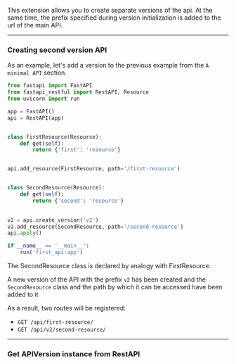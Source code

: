This extension allows you to create separate versions of the api. 
At the same time, the prefix specified during version initialization is added to the url of the main API.

---

### Creating second version API
As an example, let's add a version to the previous example from the `A minimal API` section.


```python title="first_api.py" linenums="1" hl_lines="17-19 22 23"
from fastapi import FastAPI
from fastapi_restful import RestAPI, Resource
from uvicorn import run

app = FastAPI()
api = RestAPI(app)


class FirstResource(Resource):
    def get(self):
        return {'first': 'resource'}


api.add_resource(FirstResource, path='/first-resource')


class SecondResource(Resource):
    def get(self):
        return {'second': 'resource'}

    
v2 = api.create_version('v2')
v2.add_resource(SecondResource, path='/second-resource')
api.apply()

if __name__ == '__main__':
    run('first_api:app')
```
The SecondResource class is declared by analogy with FirstResource.

A new version of the API with the prefix `v2` has been created and the `SecondResource` class and the path by which it can be accessed have been added to it

As a result, two routes will be registered:

- `GET /api/first-resource/`
- `GET /api/v2/second-resource/`

---

### Get APIVersion instance from RestAPI